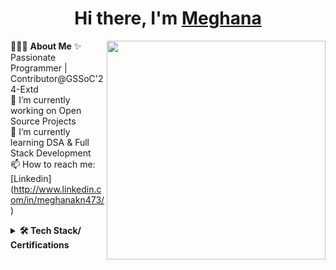 <h1 align="center"> Hi there, I'm <a href="http://www.linkedin.com/in/meghanakn473/">Meghana</a> </h1>

👨🏻‍💻 **About Me**<img src="https://raw.githubusercontent.com/sanjay-kv/sanjay-kv/main/Assets/illustration.png" min-width="300px" max-width="300px" width="350px" align="right"> 
✨ Passionate Programmer | Contributor@GSSoC'24-Extd<br>
🔭 I’m currently working on Open Source Projects<br> 
🌱 I’m currently learning DSA & Full Stack Development <br>
📫 How to reach me: [Linkedin] (http://www.linkedin.com/in/meghanakn473/)<br>

<details>	
 <summary><b>🛠 Tech Stack/ Certifications</b></summary><br>
Languages: <img src="https://img.shields.io/badge/-Java-007396?logo=java&logoColor=white&style=flat">&nbsp;
<img src="https://img.shields.io/badge/-JavaScript-F7DF1E?logo=javascript&logoColor=white&style=flat">&nbsp; 
<img src="https://img.shields.io/badge/-HTML5-DE5934?logo=HTML5&logoColor=white&style=flat">&nbsp;
<img src="https://img.shields.io/badge/-CSS3-2275B2?logo=CSS3&logoColor=white&style=flat"> &nbsp;<br>
Frameworks and Libraries: <!--- Frameworks and Libraries goes here -->
<img src="https://img.shields.io/badge/-React%20Native-61DAFB?logo=react&logoColor=white&style=flat">&nbsp;
<img src="https://img.shields.io/badge/-Node.js-43853D?logo=node.js&logoColor=white&style=flat">&nbsp;<br>
Tools and Platforms: <img src="https://img.shields.io/badge/-Git-orange?logo=Git&logoColor=white&style=flat">&nbsp; 
<img src="https://img.shields.io/badge/-Visual%20Studio%20Code-25AEF4?logo=visualstudio&logoColor=white&style=flat">&nbsp;<br>
Operating Systems: <img src="https://img.shields.io/badge/-Windows-0F7BCF?logo=Windows&logoColor=white&style=flat">&nbsp;
<br>
</div>
</details> 
